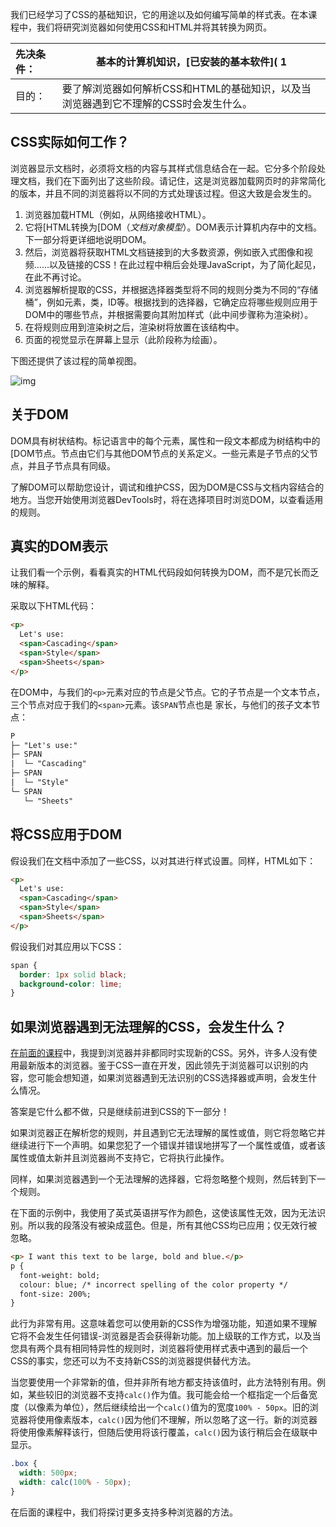 我们已经学习了CSS的基础知识，它的用途以及如何编写简单的样式表。在本课程中，我们将研究浏览器如何使用CSS和HTML并将其转换为网页。

| 先决条件： | 基本的计算机知识，[已安装的基本软件]( 1
| :--------- | ------------------------------------------------------------ |
| 目的：     | 要了解浏览器如何解析CSS和HTML的基础知识，以及当浏览器遇到它不理解的CSS时会发生什么。 |

## CSS实际如何工作？

浏览器显示文档时，必须将文档的内容与其样式信息结合在一起。它分多个阶段处理文档，我们在下面列出了这些阶段。请记住，这是浏览器加载网页时的非常简化的版本，并且不同的浏览器将以不同的方式处理该过程。但这大致是会发生的。

1. 浏览器加载HTML（例如，从网络接收HTML）。
2. 它将[HTML转换为[DOM（*文档对象模型*）。DOM表示计算机内存中的文档。下一部分将更详细地说明DOM。
3. 然后，浏览器将获取HTML文档链接到的大多数资源，例如嵌入式图像和视频……以及链接的CSS！在此过程中稍后会处理JavaScript，为了简化起见，在此不再讨论。
4. 浏览器解析提取的CSS，并根据选择器类型将不同的规则分类为不同的“存储桶”，例如元素，类，ID等。根据找到的选择器，它确定应将哪些规则应用于DOM中的哪些节点，并根据需要向其附加样式（此中间步骤称为渲染树）。
5. 在将规则应用到渲染树之后，渲染树将放置在该结构中。
6. 页面的视觉显示在屏幕上显示（此阶段称为绘画）。

下图还提供了该过程的简单视图。

![img](https://mdn.mozillademos.org/files/11781/rendering.svg)

## 关于DOM

DOM具有树状结构。标记语言中的每个元素，属性和一段文本都成为树结构中的[DOM节点。节点由它们与其他DOM节点的关系定义。一些元素是子节点的父节点，并且子节点具有同级。

了解DOM可以帮助您设计，调试和维护CSS，因为DOM是CSS与文档内容结合的地方。当您开始使用浏览器DevTools时，将在选择项目时浏览DOM，以查看适用的规则。

## 真实的DOM表示

让我们看一个示例，看看真实的HTML代码段如何转换为DOM，而不是冗长而乏味的解释。

采取以下HTML代码：

```html
<p>
  Let's use:
  <span>Cascading</span>
  <span>Style</span>
  <span>Sheets</span>
</p>
```

在DOM中，与我们的`<p>`元素对应的节点是父节点。它的子节点是一个文本节点，三个节点对应于我们的`<span>`元素。该`SPAN`节点也是 家长，与他们的孩子文本节点：

```html
P
├─ "Let's use:"
├─ SPAN
|  └─ "Cascading"
├─ SPAN
|  └─ "Style"
└─ SPAN
   └─ "Sheets"
```



## 将CSS应用于DOM

假设我们在文档中添加了一些CSS，以对其进行样式设置。同样，HTML如下：

```html
<p>
  Let's use:
  <span>Cascading</span>
  <span>Style</span>
  <span>Sheets</span>
</p>
```

假设我们对其应用以下CSS：

```css
span {
  border: 1px solid black;
  background-color: lime;
}
```

## 如果浏览器遇到无法理解的CSS，会发生什么？

[在前面的课程](1/en-US/docs/Learn/CSS/First_steps/What_is_CSS#Browser_support)中，我提到浏览器并非都同时实现新的CSS。另外，许多人没有使用最新版本的浏览器。鉴于CSS一直在开发，因此领先于浏览器可以识别的内容，您可能会想知道，如果浏览器遇到无法识别的CSS选择器或声明，会发生什么情况。

答案是它什么都不做，只是继续前进到CSS的下一部分！

如果浏览器正在解析您的规则，并且遇到它无法理解的属性或值，则它将忽略它并继续进行下一个声明。如果您犯了一个错误并错误地拼写了一个属性或值，或者该属性或值太新并且浏览器尚不支持它，它将执行此操作。

同样，如果浏览器遇到一个无法理解的选择器，它将忽略整个规则，然后转到下一个规则。

在下面的示例中，我使用了英式英语拼写作为颜色，这使该属性无效，因为无法识别。所以我的段落没有被染成蓝色。但是，所有其他CSS均已应用；仅无效行被忽略。

```html
<p> I want this text to be large, bold and blue.</p>
p {
  font-weight: bold;
  colour: blue; /* incorrect spelling of the color property */
  font-size: 200%;
}
```



此行为非常有用。这意味着您可以使用新的CSS作为增强功能，知道如果不理解它将不会发生任何错误-浏览器是否会获得新功能。加上级联的工作方式，以及当您具有两个具有相同特异性的规则时，浏览器将使用样式表中遇到的最后一个CSS的事实，您还可以为不支持新CSS的浏览器提供替代方法。

当您要使用一个非常新的值，但并非所有地方都支持该值时，此方法特别有用。例如，某些较旧的浏览器不支持`calc()`作为值。我可能会给一个框指定一个后备宽度（以像素为单位），然后继续给出一个`calc()`值为的宽度`100% - 50px`。旧的浏览器将使用像素版本，`calc()`因为他们不理解，所以忽略了这一行。新的浏览器将使用像素解释该行，但随后使用将该行覆盖，`calc()`因为该行稍后会在级联中显示。

```css
.box {
  width: 500px;
  width: calc(100% - 50px);
}
```

在后面的课程中，我们将探讨更多支持多种浏览器的方法。